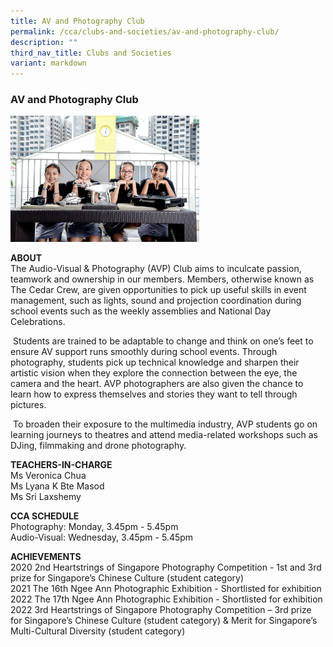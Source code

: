 ```yaml
---
title: AV and Photography Club
permalink: /cca/clubs-and-societies/av-and-photography-club/
description: ""
third_nav_title: Clubs and Societies
variant: markdown
---
```

### AV and Photography Club

<img src="/images/cs1.png" style="width:60%">

**ABOUT**  <br>
The Audio-Visual &amp; Photography (AVP) Club aims to inculcate passion, teamwork and ownership in our members. Members, otherwise known as The Cedar Crew, are given opportunities to pick up useful skills in event management, such as lights, sound and projection coordination during school events such as the weekly assemblies and National Day Celebrations.

&nbsp;Students are trained to be adaptable to change and think on one’s feet to ensure AV support runs smoothly during school events. Through photography, students pick up technical knowledge and sharpen their artistic vision when they explore the connection between the eye, the camera and the heart. AVP photographers are also given the chance to learn how to express themselves and stories they want to tell through pictures.

&nbsp;To broaden their exposure to the multimedia industry, AVP students go on learning journeys to theatres and attend media-related workshops such as DJing, filmmaking and drone photography.

  

**TEACHERS-IN-CHARGE**<br>
Ms Veronica Chua<br>
Ms Lyana K Bte Masod<br>
Ms Sri Laxshemy

  

**CCA SCHEDULE**<br>
Photography: Monday, 3.45pm - 5.45pm<br>
Audio-Visual: Wednesday, 3.45pm - 5.45pm

  

**ACHIEVEMENTS**<br>
2020 2nd Heartstrings of Singapore Photography Competition - 1st and 3rd prize for Singapore’s Chinese Culture (student category)<br>
2021 The 16th Ngee Ann Photographic Exhibition - Shortlisted for exhibition<br>
2022 The 17th Ngee Ann Photographic Exhibition - Shortlisted for exhibition<br>
2022 3rd Heartstrings of Singapore Photography Competition – 3rd prize for Singapore’s Chinese Culture (student category) &amp; Merit for Singapore’s Multi-Cultural Diversity (student category)